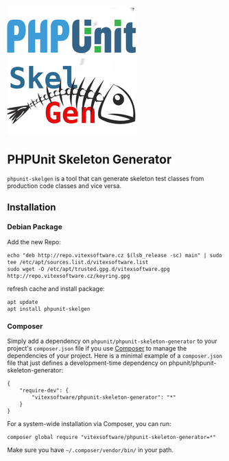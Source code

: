 ![php-skelgen](https://raw.githubusercontent.com/VitexSoftware/phpunit-skeleton-generator/master/phpunit-skelgen.png)

# PHPUnit Skeleton Generator

`phpunit-skelgen` is a tool that can generate skeleton test classes from production code classes and vice versa.

## Installation

### Debian Package

Add the new Repo:

```
echo "deb http://repo.vitexsoftware.cz $(lsb_release -sc) main" | sudo tee /etc/apt/sources.list.d/vitexsoftware.list
sudo wget -O /etc/apt/trusted.gpg.d/vitexsoftware.gpg http://repo.vitexsoftware.cz/keyring.gpg
```
refresh cache and install package:

```
apt update
apt install phpunit-skelgen
```

### Composer

Simply add a dependency on `phpunit/phpunit-skeleton-generator` to your project's `composer.json` file if you use [Composer](http://getcomposer.org/) to manage the dependencies of your project. Here is a minimal example of a `composer.json` file that just defines a development-time dependency on phpunit/phpunit-skeleton-generator:

    {
        "require-dev": {
            "vitexsoftware/phpunit-skeleton-generator": "*"
        }
    }

For a system-wide installation via Composer, you can run:

    composer global require "vitexsoftware/phpunit-skeleton-generator=*"

Make sure you have `~/.composer/vendor/bin/` in your path.

